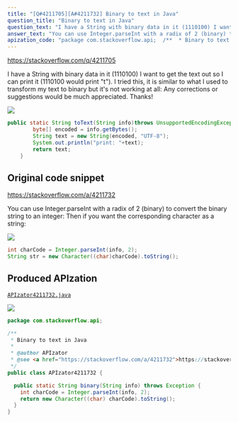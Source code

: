 ```yaml
---
title: "[Q#4211705][A#4211732] Binary to text in Java"
question_title: "Binary to text in Java"
question_text: "I have a String with binary data in it (1110100) I want to get the text out so I can print it (1110100 would print \"t\"). I tried this, it is similar to what I used to transform my text to binary but it's not working at all: Any corrections or suggestions would be much appreciated. Thanks!"
answer_text: "You can use Integer.parseInt with a radix of 2 (binary) to convert the binary string to an integer: Then if you want the corresponding character as a string:"
apization_code: "package com.stackoverflow.api;  /**  * Binary to text in Java  *  * @author APIzator  * @see <a href=\"https://stackoverflow.com/a/4211732\">https://stackoverflow.com/a/4211732</a>  */ public class APIzator4211732 {    public static String binary(String info) throws Exception {     int charCode = Integer.parseInt(info, 2);     return new Character((char) charCode).toString();   } }"
---
```


https://stackoverflow.com/q/4211705

I have a String with binary data in it (1110100) I want to get the text out so I can print it (1110100 would print &quot;t&quot;). I tried this, it is similar to what I used to transform my text to binary but it&#x27;s not working at all:
Any corrections or suggestions would be much appreciated.
Thanks!


<div class="code-logo"><img src="/stackoverflow.png" /></div>

```java
public static String toText(String info)throws UnsupportedEncodingException{
        byte[] encoded = info.getBytes();
        String text = new String(encoded, "UTF-8");
        System.out.println("print: "+text);
        return text;
    }
```


## Original code snippet

https://stackoverflow.com/a/4211732

You can use Integer.parseInt with a radix of 2 (binary) to convert the binary string to an integer:
Then if you want the corresponding character as a string:

<div class="code-logo"><img src="/stackoverflow.png" /></div>

```java
int charCode = Integer.parseInt(info, 2);
String str = new Character((char)charCode).toString();
```

## Produced APIzation

[`APIzator4211732.java`](https://github.com/blind-papers/apization-temp-data/raw/main/search/APIzator4211732.java)

<div class="code-logo"><img src="/apizator.png" /></div>

```java
package com.stackoverflow.api;

/**
 * Binary to text in Java
 *
 * @author APIzator
 * @see <a href="https://stackoverflow.com/a/4211732">https://stackoverflow.com/a/4211732</a>
 */
public class APIzator4211732 {

  public static String binary(String info) throws Exception {
    int charCode = Integer.parseInt(info, 2);
    return new Character((char) charCode).toString();
  }
}

```